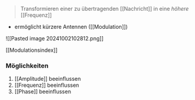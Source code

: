 > Transformieren einer zu übertragenden [[Nachricht]] in eine _höhere_ [[Frequenz]]

- ermöglicht kürzere Antennen ([[Modulation]])

![[Pasted image 20241002102812.png]]

[[Modulationsindex]]
### Möglichkeiten
1. [[Amplitude]] beeinflussen
2. [[Frequenz]] beeinflussen
3. [[Phase]] beeinflussen
